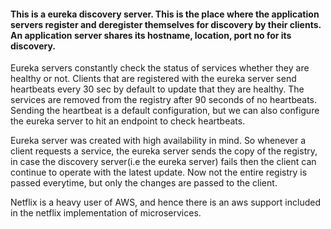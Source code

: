 #### This is a eureka discovery server. This is the place where the application servers register and deregister themselves for discovery by their clients. An application server shares its hostname, location, port no for its discovery.
Eureka servers constantly check the status of services whether they are healthy or not. Clients that are registered 
with the eureka server send heartbeats every 30 sec by default to update that they are healthy. The services are 
removed from the registry after 90 seconds of no heartbeats. Sending the heartbeat is a default configuration, but 
we can also configure the eureka server to hit an endpoint to check heartbeats. 

Eureka server was created with high availability in mind. So whenever a client requests a service, the eureka server 
sends the copy of the registry, in case the discovery server(i.e the eureka server) fails then the client can 
continue to operate with the latest update. Now not the entire registry is passed everytime, but only the changes 
are passed to the client.

Netflix is a heavy user of AWS, and hence there is an aws support included in the netflix implementation of microservices.





